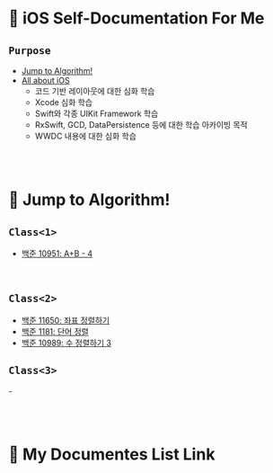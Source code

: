 # 📝 iOS Self-Documentation For Me

## `Purpose`

+ [Jump to Algorithm!](#📖-Jump-to-Algorithm!)
+ [All about iOS](#📖-My-Documentes-List-Link)
  - 코드 기반 레이아웃에 대한 심화 학습
  - Xcode 심화 학습
  - Swift와 각종 UIKit Framework 학습
  - RxSwift, GCD, DataPersistence 등에 대한 학습 아카이빙 목적
  - WWDC 내용에 대한 심화 학습


<br></br>

# 📖 Jump to Algorithm!

## `Class<1>`

- [백준 10951: A+B - 4](https://github.com/coddang/iOS_SelfDocumentation/issues/2)

<br>

## `Class<2>`

- [백준 11650: 좌표 정렬하기](https://github.com/coddang/iOS_SelfDocumentation/issues/1)
- [백준 1181: 단어 정렬](https://github.com/coddang/iOS_SelfDocumentation/issues/3)
- [백준 10989: 수 정렬하기 3](https://github.com/coddang/iOS_SelfDocumentation/issues/4)


## `Class<3>`

-[]()


<br></br>

# 📖 My Documentes List Link

##


